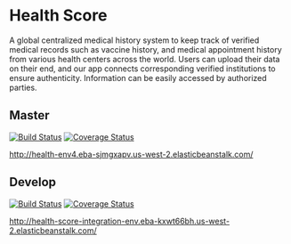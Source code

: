 # Health Score
A global centralized medical history system to keep track of verified medical records such as vaccine history, and medical appointment history from various health centers across the world. Users can upload their data on their end, and our app connects corresponding verified institutions to ensure authenticity. Information can be easily accessed by authorized parties.

## Master
[![Build Status](https://app.travis-ci.com/gcivil-nyu-org/INT2-Monday-Spring2024-Team-1.svg?branch=master)](https://app.travis-ci.com/gcivil-nyu-org/INT2-Monday-Spring2024-Team-1)
[![Coverage Status](https://coveralls.io/repos/github/gcivil-nyu-org/INT2-Monday-Spring2024-Team-1/badge.svg?branch=master)](https://coveralls.io/github/gcivil-nyu-org/INT2-Monday-Spring2024-Team-1?branch=master)

http://health-env4.eba-sjmgxapv.us-west-2.elasticbeanstalk.com/

## Develop
[![Build Status](https://app.travis-ci.com/gcivil-nyu-org/INT2-Monday-Spring2024-Team-1.svg?branch=develop)](https://app.travis-ci.com/gcivil-nyu-org/INT2-Monday-Spring2024-Team-1)
[![Coverage Status](https://coveralls.io/repos/github/gcivil-nyu-org/INT2-Monday-Spring2024-Team-1/badge.svg?branch=develop)](https://coveralls.io/github/gcivil-nyu-org/INT2-Monday-Spring2024-Team-1?branch=develop)

http://health-score-integration-env.eba-kxwt66bh.us-west-2.elasticbeanstalk.com/